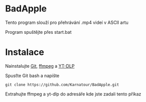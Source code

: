 # BadApple
Tento program slouží pro přehrávání .mp4 videí v ASCII artu

Program spuštějte přes start.bat

# Instalace

Nainstalujte [Git](https://git-scm.com/downloads), [ffmpeg](https://ffmpeg.org/download.html) a [YT-DLP](https://github.com/yt-dlp/yt-dlp/releases/latest/download/yt-dlp.exe)


Spusťte Git bash a napište

```
git clone https://github.com/Karnatour/BadApple.git
```
  
 Extrahujte ffmpeg a yt-dlp do adresáře kde jste zadali tento příkaz


